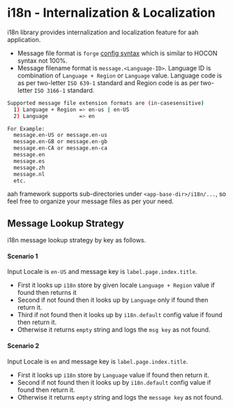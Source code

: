 # i18n - Internalization & Localization

i18n library provides internalization and localization feature for aah application.

  * Message file format is `forge` [config syntax](configuration.html) which is similar to HOCON syntax not 100%.
  * Message filename format is `message.<Language-ID>`. Language ID is combination of `Language + Region` or `Language` value. Language code is as per two-letter `ISO 639-1` standard and Region code is as per two-letter `ISO 3166-1` standard.

```bash
Supported message file extension formats are (in-casesensitive)
  1) Language + Region => en-us | en-US
  2) Language          => en

For Example:
  message.en-US or message.en-us
  message.en-GB or message.en-gb
  message.en-CA or message.en-ca
  message.en
  message.es
  message.zh
  message.nl
  etc.
```

aah framework supports sub-directories under `<app-base-dir>/i18n/...`, so feel free to organize your message files as per your need.

## Message Lookup Strategy

i18n message lookup strategy by key as follows.

#### Scenario 1

Input Locale is `en-US` and message key is `label.page.index.title`.

  * First it looks up `i18n` store by given locale `Language + Region` value if found then returns it
  * Second if not found then it looks up by `Language` only if found then return it.
  * Third if not found then it looks up by `i18n.default` config value if found then return it.
  * Otherwise it returns `empty` string and logs the `msg key` as not found.

#### Scenario 2

Input Locale is `en` and message key is `label.page.index.title`.

  * First it looks up `i18n` store by `Language` value if found then return it.
  * Second if not found then it looks up by `i18n.default` config value if found then return it.
  * Otherwise it returns `empty` string and logs the `message key` as not found.
